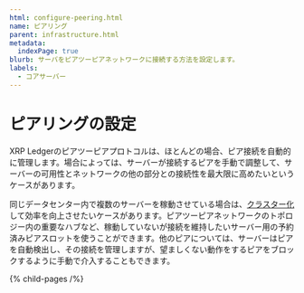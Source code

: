 ```yaml
---
html: configure-peering.html
name: ピアリング
parent: infrastructure.html
metadata:
  indexPage: true
blurb: サーバをピアツーピアネットワークに接続する方法を設定します。
labels:
  - コアサーバー
---
```

# ピアリングの設定

XRP Ledgerのピアツーピアプロトコルは、ほとんどの場合、ピア接続を自動的に管理します。場合によっては、サーバーが接続するピアを手動で調整して、サーバーの可用性とネットワークの他の部分との接続性を最大限に高めたいというケースがあります。

同じデータセンター内で複数のサーバーを稼動させている場合は、[クラスター化](cluster-rippled-servers.md)して効率を向上させたいケースがあります。ピアツーピアネットワークのトポロジー内の重要なハブなど、稼動していないが接続を維持したいサーバー用の予約済みピアスロットを使うことができます。他のピアについては、サーバーはピアを自動検出し、その接続を管理しますが、望ましくない動作をするピアをブロックするように手動で介入することもできます。

{% child-pages /%}
